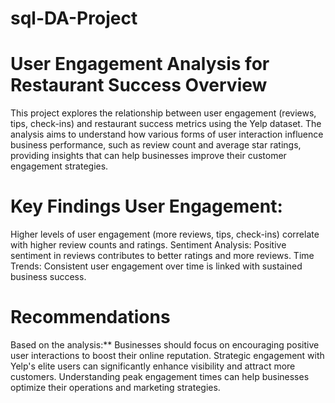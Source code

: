 # sql-DA-Project
# User Engagement Analysis for Restaurant Success Overview 
This project explores the relationship between user engagement (reviews, tips, check-ins) and restaurant success metrics using the Yelp dataset. The analysis aims to understand how various forms of user interaction influence business performance, such as review count and average star ratings, providing insights that can help businesses improve their customer engagement strategies.

# Key Findings User Engagement:  
Higher levels of user engagement (more reviews, tips, check-ins) correlate with higher review counts and ratings. Sentiment Analysis: Positive sentiment in reviews contributes to better ratings and more reviews. Time Trends: Consistent user engagement over time is linked with sustained business success.  

# Recommendations
Based on the analysis:**
Businesses should focus on encouraging positive user interactions to boost their online reputation. Strategic engagement with Yelp's elite users can significantly enhance visibility and attract more customers. Understanding peak engagement times can help businesses optimize their operations and marketing strategies.
